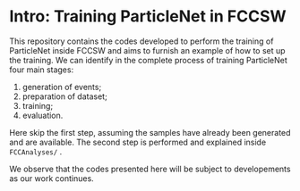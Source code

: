 # Intro: Training ParticleNet in FCCSW
This repository contains the codes developed to perform the training of ParticleNet inside FCCSW and aims to furnish an example of how to set up the training.
We can identify in the complete process of training ParticleNet four main stages:
1. generation of events;
2. preparation of dataset;
3. training;
4. evaluation.

Here skip the first step, assuming the samples have already been generated and are available.
The second step is performed and explained inside `FCCAnalyses/` . 

We observe that the codes presented here will be subject to developements as our work continues.
